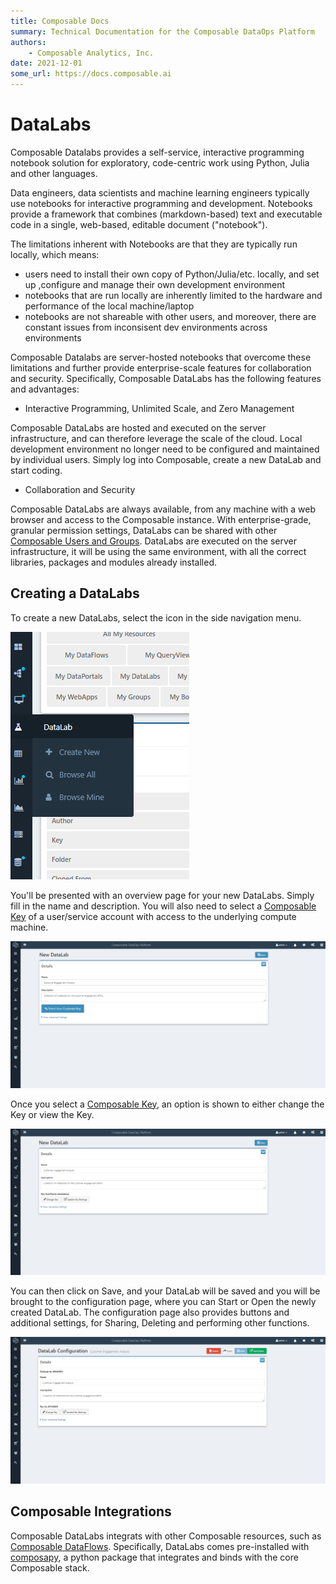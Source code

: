 ```yaml
---
title: Composable Docs
summary: Technical Documentation for the Composable DataOps Platform
authors:
    - Composable Analytics, Inc.
date: 2021-12-01
some_url: https://docs.composable.ai
---
```


# DataLabs

Composable Datalabs provides a self-service, interactive programming notebook solution for exploratory, code-centric work using Python, Julia and other languages.

Data engineers, data scientists and machine learning engineers typically use notebooks for interactive programming and development. Notebooks provide a framework that combines (markdown-based) text and executable code in a single, web-based, editable document ("notebook").

The limitations inherent with Notebooks are that they are typically run locally, which means:

- users need to install their own copy of Python/Julia/etc. locally, and set up ,configure and manage their own development environment
- notebooks that are run locally are inherently limited to the hardware and performance of the local machine/laptop
- notebooks are not shareable with other users, and moreover, there are constant issues from inconsisent dev environments across environments

Composable Datalabs are server-hosted notebooks that overcome these limitations and further provide enterprise-scale features for collaboration and security. Specifically, Composable DataLabs has the following features and advantages:

- Interactive Programming, Unlimited Scale, and Zero Management

Composable DataLabs are hosted and executed on the server infrastructure, and can therefore leverage the scale of the cloud. Local development environment no longer need to be configured and maintained by individual users. Simply log into Composable, create a new DataLab and start coding.

- Collaboration and Security

Composable DataLabs are always available, from any machine with a web browser and access to the Composable instance. With enterprise-grade, granular permission settings, DataLabs can be shared with other [Composable Users and Groups](../Users-and-Groups/01.Overview.md). DataLabs are executed on the server infrastructure, it will be using the same environment, with all the correct libraries, packages and modules already installed.

## Creating a DataLabs

To create a new DataLabs, select the icon in the side navigation menu.

![Composable DataLabs Menu](img/DataLabs_Sidebar_menu.png)

You'll be presented with an overview page for your new DataLabs. Simply fill in the name and description. You will also need to select a [Composable Key](../Keys/01.Overview.md) of a user/service account with access to the underlying compute machine.

![!Create New DataLabs](img/DataLabs_Create_New.png)

Once you select a [Composable Key](../Keys/01.Overview.md), an option is shown to either change the Key or view the Key.

![!Create New DataLabs, Key Selected](img/DataLabs_Create_New_step2.png)

You can then click on Save, and your DataLab will be saved and you will be brought to the configuration page, where you can Start or Open the newly created DataLab. The configuration page also provides buttons and additional settings, for Sharing, Deleting and performing other functions.

![!Create New DataLabs, Configuration Page](img/DataLabs_New_DataLabs.png)

## Composable Integrations

Composable DataLabs integrats with other Composable resources, such as [Composable DataFlows](../DataFlows/01.Overview.md). Specifically, DataLabs comes pre-installed with [composapy](https://github.com/ComposableAnalytics/ComposaPy/), a python package that integrates and binds with the core Composable stack.